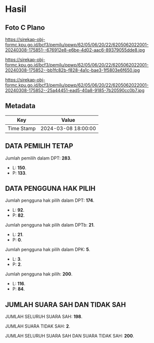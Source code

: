 # Hasil

## Foto C Plano

https://sirekap-obj-formc.kpu.go.id/bcf3/pemilu/ppwp/62/05/06/20/22/6205062022001-20240308-175851--676912e8-e6be-4d02-aac6-89379055dde8.jpg

https://sirekap-obj-formc.kpu.go.id/bcf3/pemilu/ppwp/62/05/06/20/22/6205062022001-20240308-175852--bb1fc82b-f828-4a1c-bae3-1f5803e6f650.jpg

https://sirekap-obj-formc.kpu.go.id/bcf3/pemilu/ppwp/62/05/06/20/22/6205062022001-20240308-175852--25a44451-ead5-40a8-9185-7b20590cc0b7.jpg


## Metadata

| Key        | Value               |
| ---------- | ------------------- |
| Time Stamp | 2024-03-08 18:00:00 |


## DATA PEMILIH TETAP

Jumlah pemilih dalam DPT: **283**.
 * L: **150**.
 * P: **133**.

## DATA PENGGUNA HAK PILIH

Jumlah pengguna hak pilih dalam DPT: **174**.
 * L: **92**.
 * P: **82**.

Jumlah pengguna hak pilih dalam DPTb: **21**.
 * L: **21**.
 * P: **0**.

Jumlah pengguna hak pilih dalam DPK: **5**.
 * L: **3**.
 * P: **2**.

Jumlah pengguna hak pilih: **200**.
 * L: **116**.
 * P: **84**.

## JUMLAH SUARA SAH DAN TIDAK SAH

JUMLAH SELURUH SUARA SAH: **198**.

JUMLAH SUARA TIDAK SAH: **2**.

JUMLAH SELURUH SUARA SAH DAN SUARA TIDAK SAH: **200**.


